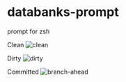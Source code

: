 # databanks-prompt
prompt for zsh

Clean
![clean](https://i.imgur.com/PRTy67X.png)

Dirty
![dirty](https://i.imgur.com/eA9zIYP.png)

Committed
![branch-ahead](https://i.imgur.com/42vW7KE.png)
